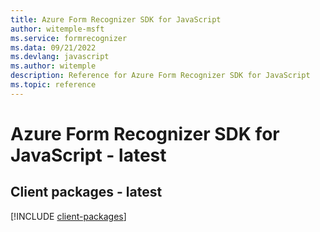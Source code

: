 ```yaml
---
title: Azure Form Recognizer SDK for JavaScript
author: witemple-msft
ms.service: formrecognizer
ms.data: 09/21/2022
ms.devlang: javascript
ms.author: witemple
description: Reference for Azure Form Recognizer SDK for JavaScript
ms.topic: reference
---
```

# Azure Form Recognizer SDK for JavaScript - latest

## Client packages - latest
[!INCLUDE [client-packages](form-recognizer-client-index.md)]